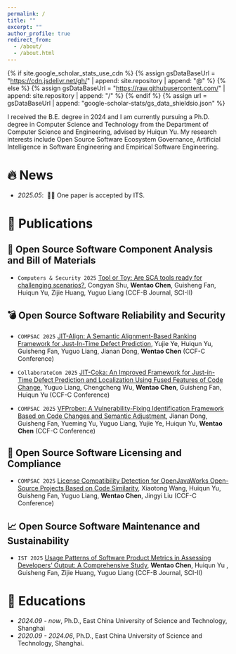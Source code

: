 ```yaml
---
permalink: /
title: ""
excerpt: ""
author_profile: true
redirect_from: 
  - /about/
  - /about.html
---
```


{% if site.google_scholar_stats_use_cdn %}
{% assign gsDataBaseUrl = "https://cdn.jsdelivr.net/gh/" | append: site.repository | append: "@" %}
{% else %}
{% assign gsDataBaseUrl = "https://raw.githubusercontent.com/" | append: site.repository | append: "/" %}
{% endif %}
{% assign url = gsDataBaseUrl | append: "google-scholar-stats/gs_data_shieldsio.json" %}

<span class='anchor' id='about-me'></span>

I received the B.E. degree in 2024 and I am currently pursuing a Ph.D. degree in Computer Science and Technology from the Department of Computer Science and Engineering, advised by Huiqun Yu.
My research interests include Open Source Software Ecosystem Governance, Artificial Intelligence in Software Engineering and Empirical Software Engineering.


# 🔥 News
- *2025.05*: &nbsp;🎉🎉 One paper is accepted by ITS. 


# 📝 Publications 

<!-- <div class='paper-box'><div class='paper-box-image'><div><div class="badge">CVPR 2016</div><img src='images/500x300.png' alt="sym" width="100%"></div></div>
<div class='paper-box-text' markdown="1">

[Deep Residual Learning for Image Recognition](https://openaccess.thecvf.com/content_cvpr_2016/papers/He_Deep_Residual_Learning_CVPR_2016_paper.pdf)

**Kaiming He**, Xiangyu Zhang, Shaoqing Ren, Jian Sun

[**Project**](https://scholar.google.com/citations?view_op=view_citation&hl=zh-CN&user=DhtAFkwAAAAJ&citation_for_view=DhtAFkwAAAAJ:ALROH1vI_8AC) <strong><span class='show_paper_citations' data='DhtAFkwAAAAJ:ALROH1vI_8AC'></span></strong>
- Lorem ipsum dolor sit amet, consectetur adipiscing elit. Vivamus ornare aliquet ipsum, ac tempus justo dapibus sit amet. 
</div>
</div> -->

## 📖 Open Source Software Component Analysis and Bill of Materials

- ``Computers & Security 2025`` [Tool or Toy: Are SCA tools ready for challenging scenarios?](https://www.sciencedirect.com/science/article/pii/S016740482500313X), Congyan Shu, **Wentao Chen**, Guisheng Fan, Huiqun Yu, Zijie Huang, Yuguo Liang  (CCF-B Journal, SCI-II)

## 💣 Open Source Software Reliability and Security

- ``COMPSAC 2025`` [JIT-Align: A Semantic Alignment-Based Ranking Framework for Just-In-Time Defect Prediction](https://ieeexplore.ieee.org/abstract/document/11126559/), Yujie Ye, Huiqun Yu, Guisheng Fan, Yuguo Liang, Jianan Dong, **Wentao Chen** (CCF-C Conference)

- ``CollaborateCom 2025`` [JIT-Coka: An Improved Framework for Just-in-Time Defect Prediction and Localization Using Fused Features of Code Change](none), Yuguo Liang, Chengcheng Wu, **Wentao Chen**, Guisheng Fan, Huiqun Yu (CCF-C Conference)

- ``COMPSAC 2025`` [VFProber: A Vulnerability-Fixing Identification Framework Based on Code Changes and Semantic Adjustment](https://ieeexplore.ieee.org/abstract/document/11126599/), Jianan Dong, Guisheng Fan, Yueming Yu, Yuguo Liang, Yujie Ye, Huiqun Yu, **Wentao Chen** (CCF-C Conference)

## 🎩 Open Source Software Licensing and Compliance

- ``COMPSAC 2025`` [License Compatibility Detection for OpenJavaWorks Open-Source Projects Based on Code Similarity](https://ieeexplore.ieee.org/abstract/document/11126811/), Xiaotong Wang, Huiqun Yu, Guisheng Fan, Yuguo Liang, **Wentao Chen**, Jingyi Liu (CCF-C Conference)

## 📈 Open Source Software Maintenance and Sustainability

- ``IST 2025`` [Usage Patterns of Software Product Metrics in Assessing Developers’ Output: A Comprehensive Study](none), **Wentao Chen**, Huiqun Yu , Guisheng Fan, Zijie Huang, Yuguo Liang (CCF-B Journal, SCI-II)

# 📖 Educations
- *2024.09 - now*, Ph.D., East China University of Science and Technology, Shanghai
- *2020.09 - 2024.06*, Ph.D., East China University of Science and Technology, Shanghai. 
